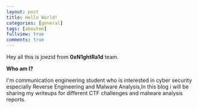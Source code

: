 ```yaml
---
layout: post
title: Hello World!
categories: [general]
tags: [aboutme]
fullview: true
comments: true
---
```


Hey all this is joezid from **0xN1ghtRa1d** team. 

**Who am I?**

I'm communication engineering student who is interested in cyber security especially Reverse Engineering and Malware Analysis,In this blog  i will be sharing my writeups for different CTF challenges and malware analysis reports.
